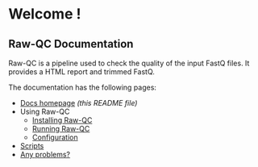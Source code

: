 # Welcome !

## Raw-QC Documentation

Raw-QC is a pipeline used to check the quality of the input FastQ files. It provides a HTML report and trimmed FastQ.

The documentation has the following pages:

- [Docs homepage](README.md) _(this README file)_
- Using Raw-QC
    - [Installing Raw-QC](installation.md)
    - [Running Raw-QC](usage.md)
    - [Configuration](config.md)
- [Scripts](scripts.md)
- [Any problems?](problems.md)
